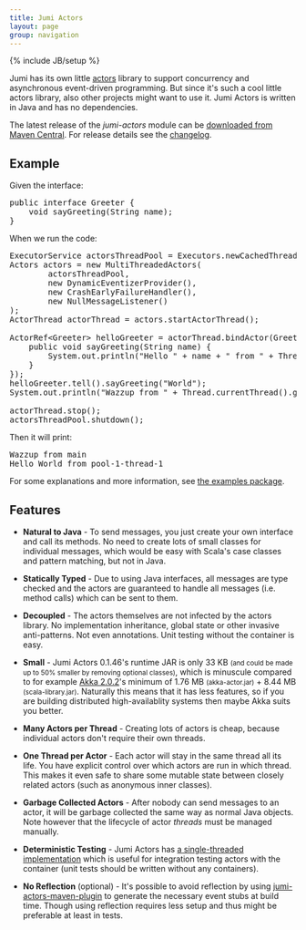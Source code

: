 ```yaml
---
title: Jumi Actors
layout: page
group: navigation
---
```

{% include JB/setup %}

Jumi has its own little [actors](http://en.wikipedia.org/wiki/Actor_model) library to support concurrency and asynchronous event-driven programming. But since it's such a cool little actors library, also other projects might want to use it. Jumi Actors is written in Java and has no dependencies.

The latest release of the *jumi-actors* module can be [downloaded from Maven Central](http://search.maven.org/#search%7Cga%7C1%7Cg%3A%22fi.jumi%22). For release details see the [changelog](https://github.com/orfjackal/jumi/blob/master/CHANGELOG.md).


Example
-------

Given the interface:

<pre class="brush: java">
public interface Greeter {
    void sayGreeting(String name);
}
</pre>

When we run the code:

<pre class="brush: java">
ExecutorService actorsThreadPool = Executors.newCachedThreadPool();
Actors actors = new MultiThreadedActors(
        actorsThreadPool,
        new DynamicEventizerProvider(),
        new CrashEarlyFailureHandler(),
        new NullMessageListener()
);
ActorThread actorThread = actors.startActorThread();

ActorRef&lt;Greeter> helloGreeter = actorThread.bindActor(Greeter.class, new Greeter() {
    public void sayGreeting(String name) {
        System.out.println("Hello " + name + " from " + Thread.currentThread().getName());
    }
});
helloGreeter.tell().sayGreeting("World");
System.out.println("Wazzup from " + Thread.currentThread().getName());

actorThread.stop();
actorsThreadPool.shutdown();
</pre>

Then it will print:

<pre class="brush: plain">
Wazzup from main
Hello World from pool-1-thread-1
</pre>

For some explanations and more information, see [the examples package](https://github.com/orfjackal/jumi/tree/master/jumi-actors/src/test/java/fi/jumi/actors/examples).


Features
--------

- **Natural to Java** - To send messages, you just create your own interface and call its methods. No need to create lots of small classes for individual messages, which would be easy with Scala's case classes and pattern matching, but not in Java.

- **Statically Typed** - Due to using Java interfaces, all messages are type checked and the actors are guaranteed to handle all messages (i.e. method calls) which can be sent to them.

- **Decoupled** - The actors themselves are not infected by the actors library. No implementation inheritance, global state or other invasive anti-patterns. Not even annotations. Unit testing without the container is easy.

- **Small** - Jumi Actors 0.1.46's runtime JAR is only 33 KB <small>(and could be made up to 50% smaller by removing optional classes)</small>, which is minuscule compared to for example [Akka 2.0.2](http://akka.io/)'s minimum of 1.76 MB <small>(akka-actor.jar)</small> + 8.44 MB <small>(scala-library.jar)</small>. Naturally this means that it has less features, so if you are building distributed high-availablity systems then maybe Akka suits you better.

- **Many Actors per Thread** - Creating lots of actors is cheap, because individual actors don't require their own threads.

- **One Thread per Actor** - Each actor will stay in the same thread all its life. You have explicit control over which actors are run in which thread. This makes it even safe to share some mutable state between closely related actors (such as anonymous inner classes).

- **Garbage Collected Actors** - After nobody can send messages to an actor, it will be garbage collected the same way as normal Java objects. Note however that the lifecycle of actor *threads* must be managed manually.

- **Deterministic Testing** - Jumi Actors has [a single-threaded implementation](https://github.com/orfjackal/jumi/blob/master/jumi-actors/src/main/java/fi/jumi/actors/SingleThreadedActors.java) which is useful for integration testing actors with the container (unit tests should be written without any containers).

- **No Reflection** (optional) - It's possible to avoid reflection by using [jumi-actors-maven-plugin](https://github.com/orfjackal/jumi/tree/master/jumi-actors-maven-plugin) to generate the necessary event stubs at build time. Though using reflection requires less setup and thus might be preferable at least in tests.
